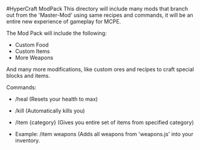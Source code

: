 #HyperCraft ModPack
This directory will include many mods that branch out from the 'Master-Mod' using same recipes and commands, it will be an entire new experience of gameplay for MCPE.

The Mod Pack will include the following:
 - Custom Food
 - Custom Items
 - More Weapons

And many more modifications, like custom ores and recipes to craft special blocks and items.

Commands:
 - /heal (Resets your health to max)
 - /kill (Automatically kills you)
 
 - /item {category} (Gives you entire set of items from specified category)
 - Example: /item weapons (Adds all weapons from 'weapons.js' into your inventory.







